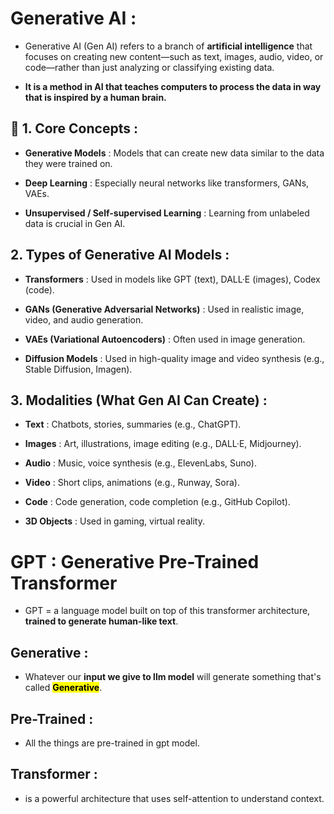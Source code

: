 # Generative AI :
- Generative AI (Gen AI) refers to a branch of **artificial intelligence** that focuses on creating new content—such as text, images, audio, video, or code—rather than just analyzing or classifying existing data.

- **It is a method in AI that teaches computers to process the data in way that is inspired by a human brain.**

## 🔹 1. Core Concepts :

- **Generative Models** : Models that can create new data similar to the data they were trained on.

- **Deep Learning** : Especially neural networks like transformers, GANs, VAEs.

- **Unsupervised / Self-supervised Learning** : Learning from unlabeled data is crucial in Gen AI.

## 2. Types of Generative AI Models :

- **Transformers** : Used in models like GPT (text), DALL·E (images), Codex (code).

- **GANs (Generative Adversarial Networks)** : Used in realistic image, video, and audio generation.

- **VAEs (Variational Autoencoders)** : Often used in image generation.

- **Diffusion Models** : Used in high-quality image and video synthesis (e.g., Stable Diffusion, Imagen).

## 3. Modalities (What Gen AI Can Create) :

- **Text** : Chatbots, stories, summaries (e.g., ChatGPT).

- **Images** : Art, illustrations, image editing (e.g., DALL·E, Midjourney).

- **Audio** : Music, voice synthesis (e.g., ElevenLabs, Suno).

- **Video** : Short clips, animations (e.g., Runway, Sora).

- **Code** : Code generation, code completion (e.g., GitHub Copilot).

- **3D Objects** : Used in gaming, virtual reality.

# GPT : Generative Pre-Trained Transformer
- GPT = a language model built on top of this transformer architecture, **trained to generate human-like text**.

## Generative :
- Whatever our **input we give to llm model** will generate something that's called <mark>**Generative**</mark>.

## Pre-Trained :
- All the things are pre-trained in gpt model.

## Transformer :
- is a powerful architecture that uses self-attention to understand context.